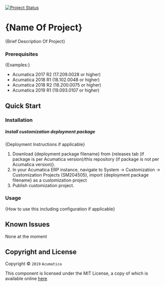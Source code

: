 [![Project Status](http://opensource.box.com/badges/active.svg)](http://opensource.box.com/badges)

{Name Of Project}
==================================
{Brief Description Of Project}

### Prerequisites
{Examples:}
* Acumatica 2017 R2 (17.209.0028 or higher) 
* Acumatica 2018 R1 (18.102.0048 or higher)
* Acumatica 2018 R2 (18.200.0075 or higher)
* Acumatica 2019 R1 (19.093.0107 or higher)

Quick Start
-----------

### Installation

##### Install customization deployment package
{Deployment Instructions if applicable}
1. Download {deployment package filename} from {releases tab (if package is per Acumatica version)/this repository (if package is not per Acumatica version)}.
2. In your Acumatica ERP instance, navigate to System -> Customization -> Customization Projects (SM204505), import {deployment package filename} as a customization project
3. Publish customization project.

### Usage

{How to use this including configuration if applicable}

Known Issues
------------
None at the moment

## Copyright and License
Copyright © `2019` `Acumatica`

This component is licensed under the MIT License, a copy of which is available online [here](LICENSE)
